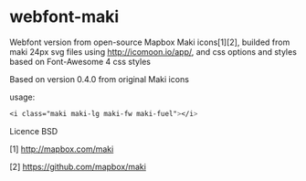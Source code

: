 webfont-maki
============

Webfont version from open-source Mapbox Maki icons[1][2], builded from maki 24px svg files using http://icomoon.io/app/, and css options and styles based on Font-Awesome 4 css styles

Based on version 0.4.0 from original Maki icons 

usage:

```css
<i class="maki maki-lg maki-fw maki-fuel"></i>
```



Licence BSD

[1] http://mapbox.com/maki

[2] https://github.com/mapbox/maki
